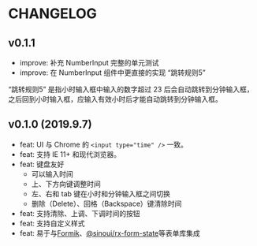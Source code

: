 # CHANGELOG

## v0.1.1

- improve: 补充 NumberInput 完整的单元测试
- improve: 在 NumberInput 组件中更直接的实现 “跳转规则5”

“跳转规则5” 是指小时输入框中输入的数字超过 23 后会自动跳转到分钟输入框，之后回到小时输入框，应输入有效小时后才能自动跳转到分钟输入框。

## v0.1.0 (2019.9.7)

- feat: UI 与 Chrome 的 `<input type="time" />` 一致。
- feat: 支持 IE 11+ 和现代浏览器。
- feat: 键盘友好
  - 可以输入时间
  - 上、下方向键调整时间
  - 左、右和 tab 键在小时和分钟输入框之间切换
  - 删除（Delete）、回格（Backspace）键清除时间
- feat: 支持清除、上调、下调时间的按钮
- feat: 支持自定义样式
- feat: 易于与[Formik](https://jaredpalmer.com/formik/)、[@sinoui/rx-form-state](https://sinoui.github.io/sinoui-forms-library/)等表单库集成
